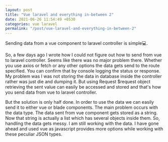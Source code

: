 ```yaml
---
layout: post
title: "Vue laravel and everything in-between 2"
date: 2021-06-26 11:54:49 +0530
categories: vue laravel
permalink: "/post/vue-laravel-and-everything-in-between-2"
---
```


Sending data from a vue component to laravel controller is simple💻.

So, a few days ago I wrote how I could not figure out how to send from vue to laravel controller. Seems like there was no major problem there. Whether you use axios or fetch or any other options the data gets send to the route specified. You can confirm that by console logging the status or response. My problem was I was not storing the data in database inside the controller rather was just die and dumping it. But using Request $request object retrieving the sent value can easily be accessed and stored and that's how you send data from vue to laravel controller.

But the solution is only half done. In order to use the data we can easily send it to either vue or blade components. The main problem occurs with the data type. The data sent from vue component gets stored as a string. Now that string is actually a list which has several objects inside them. So, handling the data gets messy. I am still working with the data. I have gone ahead and used vue as javascript provides more options while working with these peculiar JSON types.
